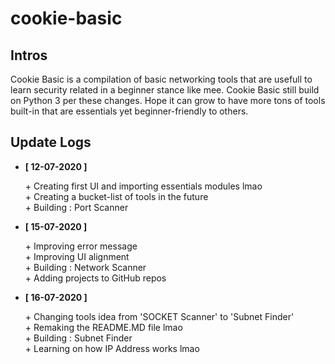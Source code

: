 # cookie-basic
<h2>Intros</h2>
<p>
Cookie Basic is a compilation of basic networking tools that are usefull to learn security related in a beginner stance like mee. Cookie Basic still build on Python 3 per these changes.      Hope it can grow to have more tons of tools built-in that are essentials yet beginner-friendly to others.<br>
</p>
<h2>Update Logs</h2>
<ul>
  <li>
    <strong>[ 12-07-2020 ]</strong>
      <p>
        + Creating first UI and importing essentials modules lmao<br>
        + Creating a bucket-list of tools in the future<br>
        + Building : Port Scanner
      </p>
  </li>
  <li>
    <strong>[ 15-07-2020 ]</strong>
      <p>
        + Improving error message<br>
        + Improving UI alignment<br>
        + Building : Network Scanner<br>
        + Adding projects to GitHub repos
      </p>
  </li>  
  <li>
    <strong>[ 16-07-2020 ]</strong>
      <p>
        + Changing tools idea from 'SOCKET Scanner' to 'Subnet Finder'<br>
        + Remaking the README.MD file lmao<br>
        + Building : Subnet Finder<br>
        + Learning on how IP Address works lmao
      </p>
  </li>  
<ul>
